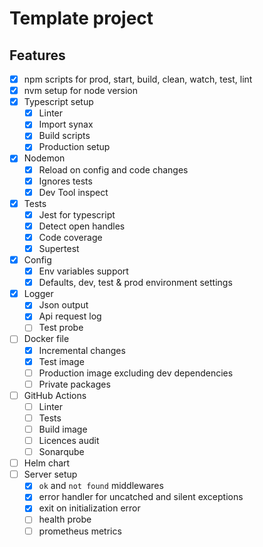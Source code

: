 # Template project

## Features

- [x] npm scripts for prod, start, build, clean, watch, test, lint
- [x] nvm setup for node version
- [x] Typescript setup
  - [x] Linter
  - [x] Import synax
  - [x] Build scripts
  - [x] Production setup
- [x] Nodemon
  - [x] Reload on config and code changes
  - [x] Ignores tests
  - [x] Dev Tool inspect
- [x] Tests
  - [x] Jest for typescript
  - [x] Detect open handles
  - [x] Code coverage
  - [x] Supertest
- [x] Config
  - [x] Env variables support
  - [x] Defaults, dev, test & prod environment settings  
- [x] Logger
  - [x] Json output
  - [x] Api request log
  - [ ] Test probe
- [ ] Docker file
  - [x] Incremental changes
  - [x] Test image
  - [ ] Production image excluding dev dependencies
  - [ ] Private packages 
- [ ] GitHub Actions
  - [ ] Linter
  - [ ] Tests
  - [ ] Build image
  - [ ] Licences audit
  - [ ] Sonarqube 
- [ ] Helm chart
- [ ] Server setup
  - [x] `ok` and `not found` middlewares
  - [x] error handler for uncatched and silent exceptions
  - [x] exit on initialization error
  - [ ] health probe
  - [ ] prometheus metrics
